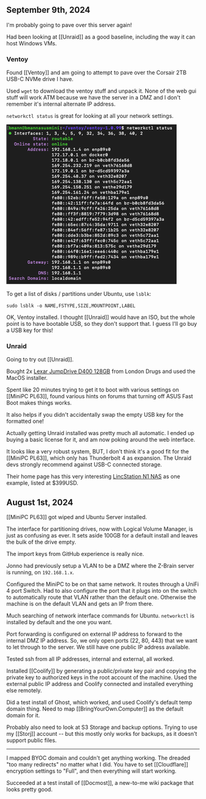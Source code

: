 ## September 9th, 2024

I'm probably going to pave over this server again!

Had been looking at [[Unraid]] as a good baseline, including the way it can host Windows VMs.

### Ventoy

Found [[Ventoy]] and am going to attempt to pave over the Corsair 2TB USB-C NVMe drive I have.

Used `wget` to download the ventoy stuff and unpack it. None of the web gui stuff will work ATM because we have the server in a DMZ and I don't remember it's internal alternate IP address.

`networkctl status` is great for looking at all your network settings.

![screenshot of networkctl status command](/assets/2024/networkctl-status.png)

To get a list of disks / partitions under Ubuntu, use `lsblk`:

```
sudo lsblk -o NAME,FSTYPE,SIZE,MOUNTPOINT,LABEL
```

OK, Ventoy installed. I thought [[Unraid]] would have an ISO, but the whole point is to have bootable USB, so they don't support that. I guess I'll go buy a USB key for this!

### Unraid
Going to try out [[Unraid]].

Bought 2x [Lexar JumpDrive D400 128GB](https://www.lexar.com/product/lexar-jumpdrive-dual-drive-d400-usb-3-1-type-c/) from London Drugs and used the MacOS installer.

Spent like 20 minutes trying to get it to boot with various settings on [[MiniPC PL63]], found various hints on forums that turning off ASUS Fast Boot makes things works.

It also helps if you didn't accidentally swap the empty USB key for the formatted one!

Actually getting Unraid installed was pretty much all automatic. I ended up buying a basic license for it, and am now poking around the web interface.

It looks like a very robust system, BUT, I don't think it's a good fit for the [[MiniPC PL63]], which only has Thunderbolt 4 as expansion. The Unraid devs strongly recommend against USB-C connected storage.

Their home page has this very interesting [LincStation N1 NAS](https://www.lincplustech.com/products/lincstation-n1-network-attached-storage) as one example, listed at $399USD.
## August 1st, 2024

[[MiniPC PL63]] got wiped and Ubuntu Server installed. 

The interface for partitioning drives, now with Logical Volume Manager, is just as confusing as ever. It sets aside 100GB for a default install and leaves the bulk of the drive empty. 

The import keys from GitHub experience is really nice. 

Jonno had previously setup a VLAN to be a DMZ where the Z-Brain server is running, on `192.168.1.x`. 

Configured the MiniPC to be on that same network. It routes through a UniFi 4 port Switch. Had to also configure the port that it plugs into on the switch to automatically route that VLAN rather than the default one. Otherwise the machine is on the default VLAN and gets an IP from there. 

Much searching of network interface commands for Ubuntu. `networkctl` is installed by default and the one you want. 

Port forwarding is configured on external IP address to forward to the internal DMZ IP address. So, we only open ports (22, 80, 443) that we want to let through to the server. We still have one public IP address available. 

Tested ssh from all IP addresses, internal and external, all worked. 

Installed [[Coolify]] by generating a public/private key pair and copying the private key to authorized keys in the root account of the machine. Used the external public IP address and Coolify connected and installed everything else remotely.

Did a test install of Ghost, which worked, and used Coolify's default temp domain thing. Need to map [[BringYourOwn.Computer]] as the default domain for it. 

Probably also need to look at S3 Storage and backup options. Trying to use my [[Storj]] account -- but this mostly only works for backups, as it doesn't support public files.

---
I mapped BYOC domain and couldn't get anything working. The dreaded "too many redirects" no matter what I did. You have to set [[Cloudflare]] encryption settings to "Full", and then everything will start working.

Succeeded at a test install of [[Docmost]], a new-to-me wiki package that looks pretty good.